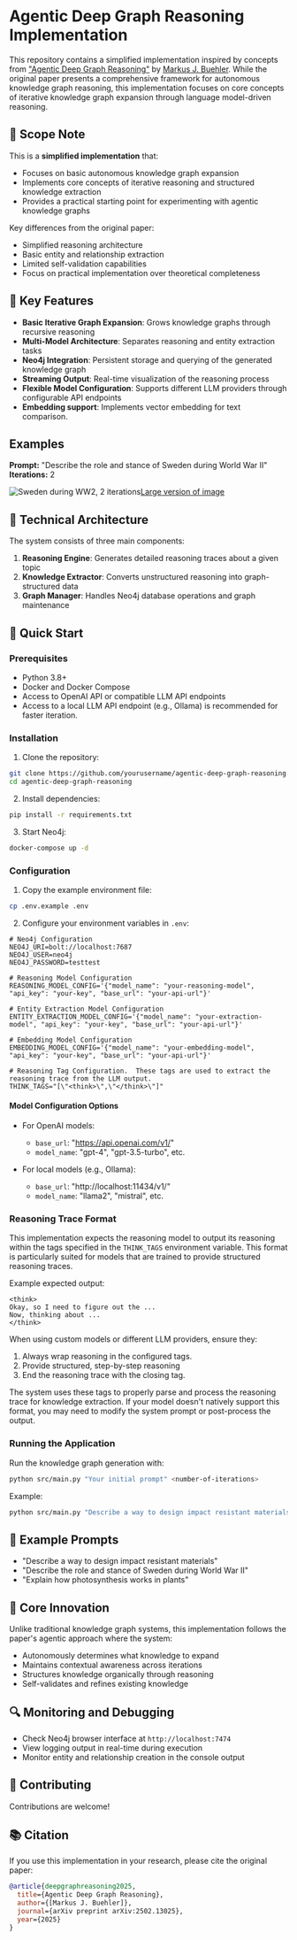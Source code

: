 # Agentic Deep Graph Reasoning Implementation

This repository contains a simplified implementation inspired by concepts from ["Agentic Deep Graph Reasoning"](https://arxiv.org/abs/2502.13025) by [Markus J. Buehler](https://orcid.org/0000-0002-4173-9659). While the original paper presents a comprehensive framework for autonomous knowledge graph reasoning, this implementation focuses on core concepts of iterative knowledge graph expansion through language model-driven reasoning.

## 📝 Scope Note

This is a **simplified implementation** that:
- Focuses on basic autonomous knowledge graph expansion
- Implements core concepts of iterative reasoning and structured knowledge extraction
- Provides a practical starting point for experimenting with agentic knowledge graphs

Key differences from the original paper:
- Simplified reasoning architecture
- Basic entity and relationship extraction
- Limited self-validation capabilities
- Focus on practical implementation over theoretical completeness

## 🌟 Key Features

- **Basic Iterative Graph Expansion**: Grows knowledge graphs through recursive reasoning
- **Multi-Model Architecture**: Separates reasoning and entity extraction tasks
- **Neo4j Integration**: Persistent storage and querying of the generated knowledge graph
- **Streaming Output**: Real-time visualization of the reasoning process
- **Flexible Model Configuration**: Supports different LLM providers through configurable API endpoints
- **Embedding support**: Implements vector embedding for text comparison.

## Examples

**Prompt:** "Describe the role and stance of Sweden during World War II"
**Iterations:** 2

![Sweden during WW2, 2 iterations](images/SwedenWW2_2_Iterations_thumb.png)[Large version of image](images/SwedenWW2_2_Iterations.png)

## 🔧 Technical Architecture

The system consists of three main components:

1. **Reasoning Engine**: Generates detailed reasoning traces about a given topic
2. **Knowledge Extractor**: Converts unstructured reasoning into graph-structured data
3. **Graph Manager**: Handles Neo4j database operations and graph maintenance

## 🚀 Quick Start

### Prerequisites

- Python 3.8+
- Docker and Docker Compose
- Access to OpenAI API or compatible LLM API endpoints
- Access to a local LLM API endpoint (e.g., Ollama) is recommended for faster iteration.

### Installation

1. Clone the repository:
```bash
git clone https://github.com/yourusername/agentic-deep-graph-reasoning.git
cd agentic-deep-graph-reasoning
```

2. Install dependencies:
```bash
pip install -r requirements.txt
```

3. Start Neo4j:
```bash
docker-compose up -d
```

### Configuration

1. Copy the example environment file:
```bash
cp .env.example .env
```

2. Configure your environment variables in `.env`:

```env
# Neo4j Configuration
NEO4J_URI=bolt://localhost:7687
NEO4J_USER=neo4j
NEO4J_PASSWORD=testtest

# Reasoning Model Configuration
REASONING_MODEL_CONFIG='{"model_name": "your-reasoning-model", "api_key": "your-key", "base_url": "your-api-url"}'

# Entity Extraction Model Configuration
ENTITY_EXTRACTION_MODEL_CONFIG='{"model_name": "your-extraction-model", "api_key": "your-key", "base_url": "your-api-url"}'

# Embedding Model Configuration
EMBEDDING_MODEL_CONFIG='{"model_name": "your-embedding-model", "api_key": "your-key", "base_url": "your-api-url"}'

# Reasoning Tag Configuration.  These tags are used to extract the reasoning trace from the LLM output.
THINK_TAGS="[\"<think>\",\"</think>\"]"
```

#### Model Configuration Options

- For OpenAI models:
  - `base_url`: "https://api.openai.com/v1/"
  - `model_name`: "gpt-4", "gpt-3.5-turbo", etc.

- For local models (e.g., Ollama):
  - `base_url`: "http://localhost:11434/v1/"
  - `model_name`: "llama2", "mistral", etc.

### Reasoning Trace Format

This implementation expects the reasoning model to output its reasoning within the tags specified in the `THINK_TAGS` environment variable. This format is particularly suited for models that are trained to provide structured reasoning traces.

Example expected output:
```
<think>
Okay, so I need to figure out the ...
Now, thinking about ...
</think>
```

When using custom models or different LLM providers, ensure they:
1. Always wrap reasoning in the configured tags.
2. Provide structured, step-by-step reasoning
3. End the reasoning trace with the closing tag.

The system uses these tags to properly parse and process the reasoning trace for knowledge extraction. If your model doesn't natively support this format, you may need to modify the system prompt or post-process the output.

### Running the Application

Run the knowledge graph generation with:
```bash
python src/main.py "Your initial prompt" <number-of-iterations>
```

Example:
```bash
python src/main.py "Describe a way to design impact resistant materials" 3
```

## 📖 Example Prompts

- "Describe a way to design impact resistant materials"
- "Describe the role and stance of Sweden during World War II"
- "Explain how photosynthesis works in plants"

## 🎯 Core Innovation

Unlike traditional knowledge graph systems, this implementation follows the paper's agentic approach where the system:

- Autonomously determines what knowledge to expand
- Maintains contextual awareness across iterations
- Structures knowledge organically through reasoning
- Self-validates and refines existing knowledge

## 🔍 Monitoring and Debugging

- Check Neo4j browser interface at `http://localhost:7474`
- View logging output in real-time during execution
- Monitor entity and relationship creation in the console output

## 🤝 Contributing

Contributions are welcome!

## 📚 Citation

If you use this implementation in your research, please cite the original paper:

```bibtex
@article{deepgraphreasoning2025,
  title={Agentic Deep Graph Reasoning},
  author={[Markus J. Buehler]},
  journal={arXiv preprint arXiv:2502.13025},
  year={2025}
}
```
